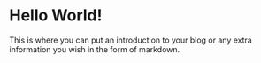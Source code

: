 # Hello World!

This is where you can put an introduction to your blog or any extra information you wish in the form of markdown.